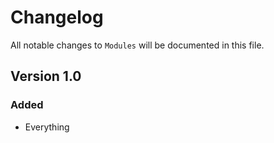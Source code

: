 # Changelog

All notable changes to `Modules` will be documented in this file.

## Version 1.0

### Added
- Everything

